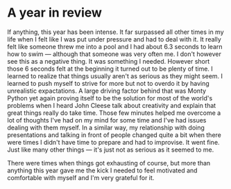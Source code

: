 # A year in review

If anything, this year has been intense. It far surpassed all other times in my life when I felt like I was put under pressure and had to deal with it. It really felt like someone threw me into a pool and I had about 6.3 seconds to learn how to swim — although that someone was very often me. I don't however see this as a negative thing. It was something I needed. However short those 6 seconds felt at the beginning it turned out to be plenty of time. I learned to realize that things usually aren't as serious as they might seem. I learned to push myself to strive for more but not to overdo it by having unrealistic expactations. A large driving factor behind that was Monty Python yet again proving itself to be the solution for most of the world's problems when I heard John Cleese talk about creativity and explain that great things really do take time. Those few minutes helped me overcome a lot of thoughts I've had on my mind for some time and I've had issues dealing with them myself. In a similar way, my relationship with doing presentations and talking in front of people changed quite a bit when there were times I didn't have time to prepare and had to improvise. It went fine. Just like many other things — it's just not as serious as it seemed to me.

There were times when things got exhausting of course, but more than anything this year gave me the kick I needed to feel motivated and comfortable with myself and I'm very grateful for it. 


